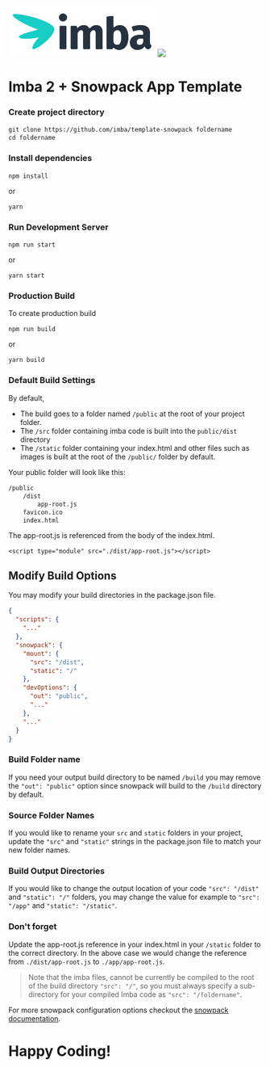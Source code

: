 <img height="100" src="https://github.com/imba/brand/blob/master/imba-web-logo.png"></a> 
<img height="100" src="https://avatars1.githubusercontent.com/u/44914786?s=200&v=4"></a>
# Imba 2 + Snowpack App Template

### Create project directory
```
git clone https://github.com/imba/template-snowpack foldername
cd foldername
```
### Install dependencies

```
npm install
```
or
```
yarn
```

### Run Development Server
```
npm run start
```
or
```
yarn start
```
### Production Build
To create production build
```
npm run build
```
or
```
yarn build

```
### Default Build Settings
By default,
- The build goes to a folder named `/public` at the root of your project folder.
- The `/src` folder containing imba code is built into the `public/dist` directory
- The `/static` folder containing your index.html and other files such as images is built at the root of the `/public/` folder by default.

Your public folder will look like this:
```
/public
    /dist
        app-root.js
    favicon.ico
    index.html
```
The app-root.js is referenced from the body of the index.html.
```imba
<script type="module" src="./dist/app-root.js"></script>
```

## Modify Build Options
You may modify your build directories in the package.json file.
```json
{
  "scripts": {
    "..."
  },
  "snowpack": {
    "mount": {
      "src": "/dist",
      "static": "/"
    },
    "devOptions": {
      "out": "public",
      "..."
    },
    "..."
  }
}

```

### Build Folder name
If you need your output build directory to be named `/build` you may remove the `"out": "public"` option since snowpack will build to the `/build` directory by default.

### Source Folder Names 
If you would like to rename your `src` and `static` folders in your project, update the `"src"` and `"static"` strings in the package.json file to match your new folder names.

### Build Output Directories
If you would like to change the output location of your code `"src": "/dist"` and `"static": "/"` folders, you may change the value for example to `"src": "/app"` and `"static": "/static"`. 

### Don't forget
Update the app-root.js reference in your index.html in your `/static` folder to the correct directory. In the above case we would change the reference from `./dist/app-root.js` to `./app/app-root.js`.

> Note that the imba files, cannot be currently be compiled to the root of the build directory `"src": "/"`, so you must always specify a sub-directory for your compiled Imba code as `"src": "/foldername"`.

For more snowpack configuration options checkout the [snowpack documentation](https://www.snowpack.dev/#all-config-options).

# Happy Coding!

